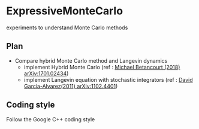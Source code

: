 # ExpressiveMonteCarlo
experiments to understand Monte Carlo methods 

## Plan 
- Compare hybrid Monte Carlo method and Langevin dynamics
  - implement Hybrid Monte Carlo (ref : [Michael Betancourt (2018) arXiv:1701.02434](https://arxiv.org/abs/1701.02434))
  - implement Langevin equation with stochastic integrators (ref : [David Garcia-Alvarez(2011) arXiv:1102.4401](https://arxiv.org/abs/1102.4401))
## Coding style 
Follow the Google C++ coding style

